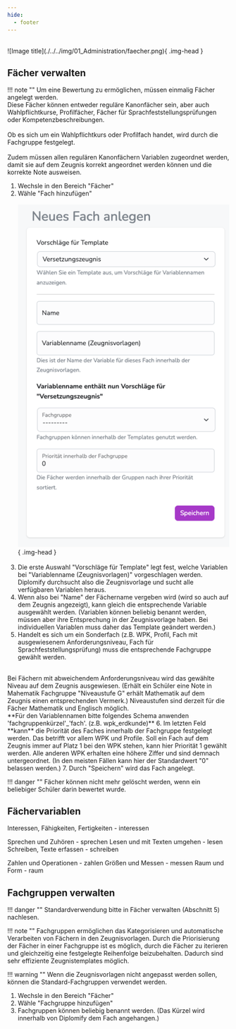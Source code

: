 ```yaml
---
hide:
  - footer
---
```


<br>
![Image title](./../../img/01_Administration/faecher.png){ .img-head }

## Fächer verwalten

!!! note ""
    Um eine Bewertung zu ermöglichen, müssen einmalig Fächer angelegt werden.<br>
    Diese Fächer können entweder reguläre Kanonfächer sein, aber auch Wahlpflichtkurse, Profilfächer, Fächer für Sprachfeststellungsprüfungen oder Kompetenzbeschreibungen. <br><br>
    Ob es sich um ein Wahlpflichtkurs oder Profilfach handet, wird durch die Fachgruppe festgelegt. <br><br>
    Zudem müssen allen regulären Kanonfächern Variablen zugeordnet werden, damit sie auf dem Zeugnis korrekt angeordnet werden können und die korrekte Note ausweisen.


1. Wechsle in den Bereich "Fächer"
2. Wähle "Fach hinzufügen" 
<br><br>
![Image title](../../img/01_Administration/fach_anlegen.png){ .img-head }
<br><br>
3. Die erste Auswahl "Vorschläge für Template" legt fest, welche Variablen bei "Variablenname (Zeugnisvorlagen)" vorgeschlagen werden. Diplomify durchsucht also die Zeugnisvorlage und sucht alle verfügbaren Variablen heraus.
4. Wenn also bei "Name" der Fächername vergeben wird (wird so auch auf dem Zeugnis angezeigt), kann gleich die entsprechende Variable ausgewählt werden. (Variablen können beliebig benannt werden, müssen aber ihre Entsprechung in der Zeugnisvorlage haben. Bei individuellen Variablen muss daher das Template geändert werden.)
5. Handelt es sich um ein Sonderfach (z.B. WPK, Profil, Fach mit ausgewiesenem Anforderungsniveau, Fach für Sprachfeststellungsprüfung) muss die entsprechende Fachgruppe gewählt werden.
<br>
Bei Fächern mit abweichendem Anforderungsniveau wird das gewählte Niveau auf dem Zeugnis ausgewiesen. (Erhält ein Schüler eine Note in Mahematik Fachgruppe "Niveaustufe G" erhält Mathematik auf dem Zeugnis einen entsprechenden Vermerk.) Niveaustufen sind derzeit für die Fächer Mathematik und Englisch möglich.<br>
**Für den Variablennamen bitte folgendes Schema anwenden 'fachgruppenkürzel'_'fach'. (z.B. wpk_erdkunde)**
6. Im letzten Feld **kann** die Priorität des Faches innerhalb der Fachgruppe festgelegt werden. Das betrifft vor allem WPK und Profile. Soll ein Fach auf dem Zeugnis immer auf Platz 1 bei den WPK stehen, kann hier Priorität 1 gewählt werden. Alle anderen WPK erhalten eine höhere Ziffer und sind demnach untergeordnet. (In den meisten Fällen kann hier der Standardwert "0" belassen werden.)
7. Durch "Speichern" wird das Fach angelegt.

!!! danger ""
    Fächer können nicht mehr gelöscht werden, wenn ein beliebiger Schüler darin bewertet wurde.
<br>

## Fächervariablen

Interessen, Fähigkeiten, Fertigkeiten - interessen

Sprechen und Zuhören - sprechen
Lesen und mit Texten umgehen - lesen
Schreiben, Texte erfassen - schreiben

Zahlen und Operationen - zahlen
Größen und Messen - messen
Raum und Form - raum


## Fachgruppen verwalten

!!! danger ""
    Standardverwendung bitte in Fächer verwalten (Abschnitt 5) nachlesen.


!!! note ""
    Fachgruppen ermöglichen das Kategorisieren und automatische Verarbeiten von Fächern in den Zeugnisvorlagen. 
    Durch die Priorisierung der Fächer in einer Fachgruppe ist es möglich, durch die Fächer zu iterieren und gleichzeitig eine festgelegte Reihenfolge beizubehalten. Dadurch sind sehr effiziente Zeugnistemplates möglich.<br>

!!! warning ""
    Wenn die Zeugnisvorlagen nicht angepasst werden sollen, können die Standard-Fachgruppen verwendet werden.

1. Wechsle in den Bereich "Fächer"
2. Wähle "Fachgruppe hinzufügen"
3. Fachgruppen können beliebig benannt werden. (Das Kürzel wird innerhalb von Diplomify dem Fach angehangen.)